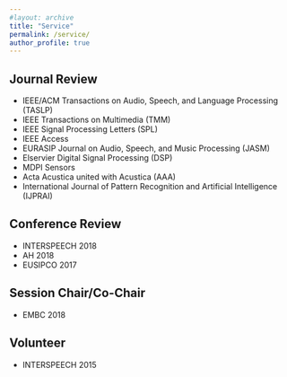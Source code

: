 ```yaml
---
#layout: archive
title: "Service"
permalink: /service/
author_profile: true
---
```


Journal Review
------
* IEEE/ACM Transactions on Audio, Speech, and Language Processing (TASLP)
* IEEE Transactions on Multimedia (TMM)
* IEEE Signal Processing Letters (SPL)
* IEEE Access
* EURASIP Journal on Audio, Speech, and Music Processing (JASM)
* Elservier Digital Signal Processing (DSP)
* MDPI Sensors
* Acta Acustica united with Acustica (AAA)
* International Journal of Pattern Recognition and Artificial Intelligence (IJPRAI)

Conference Review
------
* INTERSPEECH 2018
* AH 2018
* EUSIPCO 2017

Session Chair/Co-Chair
------
* EMBC 2018

Volunteer
------
* INTERSPEECH 2015
